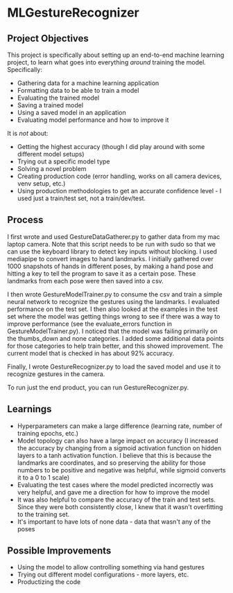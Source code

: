 # MLGestureRecognizer

## Project Objectives
This project is specifically about setting up an end-to-end machine learning project, to learn what goes into everything *around* training the model.  Specifically:

* Gathering data for a machine learning application
* Formatting data to be able to train a model
* Evaluating the trained model
* Saving a trained model
* Using a saved model in an application
* Evaluating model performance and how to improve it

It is *not* about:
* Getting the highest accuracy (though I did play around with some different model setups)
* Trying out a specific model type
* Solving a novel problem
* Creating production code (error handling, works on all camera devices, venv setup, etc.)
* Using production methodologies to get an accurate confidence level - I used just a train/test set, not a train/dev/test.

## Process
I first wrote and used GestureDataGatherer.py to gather data from my mac laptop camera.  Note that this script needs to be run with sudo so that we can use the keyboard library to detect key inputs without blocking.  I used mediapipe to convert images to hand landmarks.  I initially gathered over 1000 snapshots of hands in different poses, by making a hand pose and hitting a key to tell the program to save it as a certain pose.  These landmarks from each pose were then saved into a csv.

I then wrote GestureModelTrainer.py to consume the csv and train a simple neural network to recognize the gestures using the landmarks.  I evaluated performance on the test set.  I then also looked at the examples in the test set where the model was getting things wrong to see if there was a way to improve performance (see the evaluate_errors function in GestureModelTrainer.py).  I noticed that the model was failing primarily on the thumbs_down and none categories.  I added some additional data points for those categories to help train better, and this showed improvement.  The current model that is checked in has about 92% accuracy.

Finally, I wrote GestureRecognizer.py to load the saved model and use it to recognize gestures in the camera.  

To run just the end product, you can run GestureRecognizer.py.

## Learnings

* Hyperparameters can make a large difference (learning rate, number of training epochs, etc.)
* Model topology can also have a large impact on accuracy (I increased the accuracy by changing from a sigmoid activation function on hidden layers to a tanh activation function.  I believe that this is because the landmarks are coordinates, and so preserving the ability for those numbers to be positive and negative was helpful, while sigmoid converts it to a 0 to 1 scale)
* Evaluating the test cases where the model predicted incorrectly was very helpful, and gave me a direction for how to improve the model
* It was also helpful to compare the accuracy of the train and test sets.  Since they were both consistently close, I knew that it wasn't overfitting to the training set.
* It's important to have lots of none data - data that wasn't any of the poses

## Possible Improvements

* Using the model to allow controlling something via hand gestures
* Trying out different model configurations - more layers, etc.
* Productizing the code

